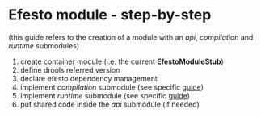 Efesto module - step-by-step
============================

(this guide refers to the creation of a module with an *api*, *compilation* and *runtime* submodules)

1. create container module (i.e. the current **EfestoModuleStub**)
2. define drools referred version
3. declare efesto dependency management
4. implement *compilation* submodule (see specific [guide](stub-module-compilation/Readme.md))
5. implement *runtime* submodule (see specific [guide](stub-module-runtime/Readme.md))
6. put shared code inside the *api* submodule (if needed)